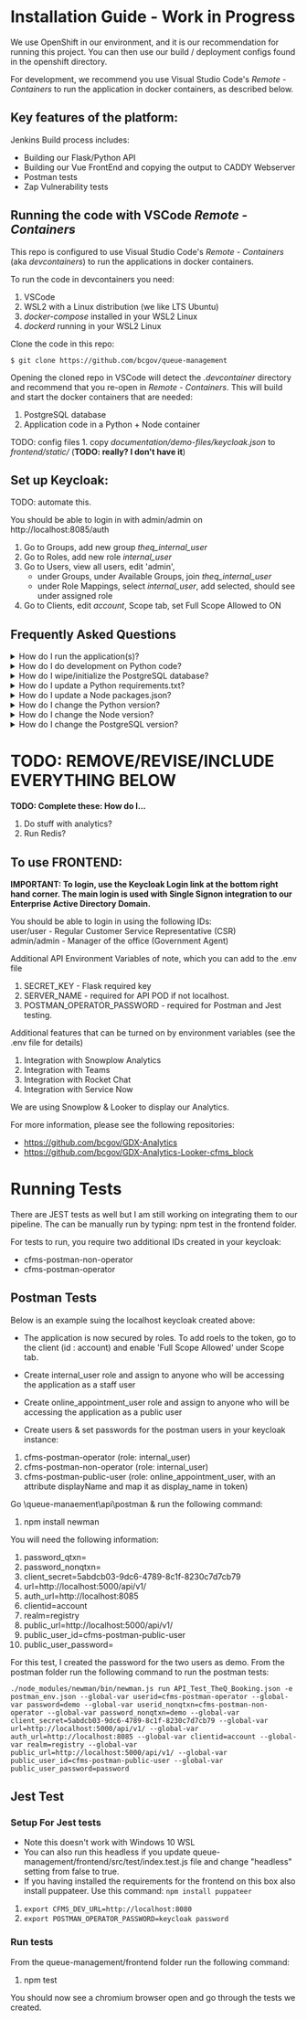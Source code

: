 # Installation Guide - Work in Progress

We use OpenShift in our environment, and it is our recommendation for running this project. You can then use our build / deployment configs found in the openshift directory.

For development, we recommend you use Visual Studio Code's *Remote - Containers* to run the application in docker containers, as described below.

## Key features of the platform:

Jenkins Build process includes:

- Building our Flask/Python API
- Building our Vue FrontEnd and copying the output to CADDY Webserver
- Postman tests
- Zap Vulnerability tests

## Running the code with VSCode *Remote - Containers*

This repo is configured to use Visual Studio Code's *Remote - Containers* (aka *devcontainers*) to run the applications in docker containers.

To run the code in devcontainers you need:
1. VSCode
1. WSL2 with a Linux distribution (we like LTS Ubuntu)
1. *docker-compose* installed in your WSL2 Linux
1. *dockerd* running in your WSL2 Linux

Clone the code in this repo:

```
$ git clone https://github.com/bcgov/queue-management
```

Opening the cloned repo in VSCode will detect the *.devcontainer* directory and recommend that you re-open in *Remote - Containers*. This will build and start the docker containers that are needed:

1. PostgreSQL database
2. Application code in a Python + Node container

TODO: config files
    1. copy *documentation/demo-files/keycloak.json* to *frontend/static/* (**TODO: really? I don't have it**)

## Set up Keycloak:

TODO: automate this.

You should be able to login in with admin/admin on http://localhost:8085/auth
1. Go to Groups, add new group *theq_internal_user*
1. Go to Roles, add new role *internal_user*
1. Go to Users, view all users, edit 'admin', 
    - under Groups, under Available Groups, join *theq_internal_user*
    - under Role Mappings, select *internal_user*, add selected, should see under assigned role
1. Go to Clients, edit *account*, Scope tab, set Full Scope Allowed to ON

## Frequently Asked Questions

<details>
<summary>How do I run the application(s)?</summary>

The *.vscode/launch.json* file in the repo contains launchers for:

1. **appointment_frontend**: the Vue.js code in *appointment_frontend*
1. **queue_management_api**: the Python code in *api*
1. **queue_management_frontend**: the Vue.js code in *frontend*
1. **Queue Management**: starts both *queue_management_api* and *queue_management_frontend*

Select the item you want from the dropdown list and hit F5. You can run multiple items at one time. The *PORTS* tab of the *Panel* will list the ports that are being used.

Note: starting Vue.js applications takes a long time for the webpack. When run on the commmand line there is a progress indicator, but this does not appear when using the launcher. Watching the `top` command and waiting for node processes to drop their CPU usage is one way of telling when the application is ready. Ideally we'll find a way to display the progress indicator, or perhaps there is a better way to start the Vue.js processes during development.

</details>

<details>
<summary>How do I do development on Python code?</summary>

The *.vscode/launch.json* file in the repo contains launchers for the API. Select the API you want from the drop-down list and then hit F5 to run it in *gunicorn*. Once the code is running, whenever you save a file *gunicorn* will automatically reload itself with the changes. You can set breakpoints in the code and then test with a browser, newman, or postman.

</details>

<details>
<summary>How do I wipe/initialize the PostgreSQL database?</summary>

To run the application your database needs to have tables created and a small amount of default data set up. The *api/manage.py* script is used to manipulate the database.

Rebuilding the container should set up the table. However, if your database contains no tables, create them with:

```
workspace$ (cd api; env/bin/python manage.py db upgrade)
```

If your database either:

1. contains tables but no default data, or
1. contains tables and data, but you want to re-initialize with default data:

```
workspace$ (cd api; env/bin/python manage.py bootstrap)
```

If you really want to wipe and rebuild your database:

1. Either switch out of devcontainers or shut down VSCode
1. In docker remove both the database container and its volume
1. Restart VSCode in devcontainer mode

</details>

<details>
<summary>How do I update a Python requirements.txt?</summary>

The best way to update Python requirements is to:

1. Update the *requirements.txt* file
1. Run *pip install -r requirements.txt*
1. Run the tests and ensure success

To rebuild the container with the new requirements, click the green section of the *Status Bar* and select *Rebuild Container*.

</details>

<details>
<summary>How do I update a Node packages.json?</summary>

The best way to update Node packages is to:

1. Update the *packages.json* file
1. Run *npm install*
1. Run the tests and ensure success

To rebuild the container with the new packages, click the green section of the *Status Bar* and select *Rebuild Container*.

</details>

<details>
<summary>How do I change the Python version?</summary>

The development environment should be as close as possible to production, including the patch release version of Python. The production version of Python is defined by the Red Hat UBI in our buildconfigs. We should match versions in the devcontainers, even though setting it up is tedious and not straightforward.

1. In a live container get the production version to target with *python --version*
1. Look at https://mcr.microsoft.com/v2/vscode/devcontainers/python/tags/list and take a guess as an image that will match
1. Update the *VARIANT* in *.devcontainer/docker-compose.yml* and rebuild the container
1. Check the Python version, and start over at step 2 until you have the most recent image matching the target version

</details>

<details>
<summary>How do I change the Node version?</summary>

The development environment should be as close as possible to production, including the version of Node. The production version of Node is defined by the Red Hat UBI in our buildconfigs.

1. In a live container get the production version to target with *node --version* 
1. Update the *NODE_VERSION* in *.devcontainer/docker-compose.yml* and rebuild the container

</details>

<details>
<summary>How do I change the PostgreSQL version?</summary>

The development environment should be as close as possible to production, including the version of PostgreSQL. The version of PostgreSQL is defined as a Docker Hub identifier in *.devcontainer/docker-compose.yml* in the *services.db.image* value.

It's probably a good idea to delete your database volume when changing the version. Upgrades *may* work, downgrades will probably fail.

1. Update *.devcontainer/docker-compose.yml* with the PostgreSQL version that you want
1. Click the green section of the *Status Bar* and select *Reopen Folder in WSL*
1. In the Docker extension remove the container and then the volume
1. Click the green section of the *Status Bar* and select *Reopen in Container*

</details>


# TODO: REMOVE/REVISE/INCLUDE EVERYTHING BELOW

**TODO: Complete these: How do I...**

1. Do stuff with analytics?
1. Run Redis?

## To use FRONTEND:

**IMPORTANT: To login, use the Keycloak Login link at the bottom right hand corner. The main login is used with Single Signon integration to our Enterprise Active Directory Domain.**

You should be able to login in using the following IDs:  
user/user - Regular Customer Service Representative (CSR)  
admin/admin - Manager of the office (Government Agent)

Additional API Environment Variables of note, which you can add to the .env file

1. SECRET_KEY - Flask required key
1. SERVER_NAME - required for API POD if not localhost.
1. POSTMAN_OPERATOR_PASSWORD - required for Postman and Jest testing.

Additional features that can be turned on by environment variables (see the .env file for details)

1. Integration with Snowplow Analytics
1. Integration with Teams
1. Integration with Rocket Chat
1. Integration with Service Now

We are using Snowplow & Looker to display our Analytics.

For more information, please see the following repositories:

- https://github.com/bcgov/GDX-Analytics
- https://github.com/bcgov/GDX-Analytics-Looker-cfms_block

# Running Tests

There are JEST tests as well but I am still working on integrating them to our pipeline. The can be manually run by typing: npm test in the frontend folder.

For tests to run, you require two additional IDs created in your keycloak:

- cfms-postman-non-operator
- cfms-postman-operator

## Postman Tests

Below is an example suing the localhost keycloak created above:

- The application is now secured by roles. To add roels to the token, go to the client (id : account) and enable 'Full Scope Allowed' under Scope tab.
- Create internal_user role and assign to anyone who will be accessing the application as a staff user
- Create online_appointment_user role and assign to anyone who will be accessing the application as a public user

- Create users & set passwords for the postman users in your keycloak instance:

1. cfms-postman-operator (role: internal_user)
1. cfms-postman-non-operator (role: internal_user)
2. cfms-postman-public-user (role: online_appointment_user, with an attribute displayName and map it as display_name in token)

Go \queue-manaement\api\postman & run the following command:

1. npm install newman

You will need the following information:

1. password_qtxn=<cfms-postman-operator userid password>
1. password_nonqtxn=<cfms-postman-non-operator userid password>
1. client_secret=5abdcb03-9dc6-4789-8c1f-8230c7d7cb79
1. url=http://localhost:5000/api/v1/
1. auth_url=http://localhost:8085
1. clientid=account
1. realm=registry
1. public_url=http://localhost:5000/api/v1/
1. public_user_id=cfms-postman-public-user
1. public_user_password=<cfms-postman-public-user userid password>

For this test, I created the password for the two users as demo. From the postman folder run the following command to run the postman tests:

`./node_modules/newman/bin/newman.js run API_Test_TheQ_Booking.json -e postman_env.json --global-var userid=cfms-postman-operator --global-var password=demo --global-var userid_nonqtxn=cfms-postman-non-operator --global-var password_nonqtxn=demo --global-var client_secret=5abdcb03-9dc6-4789-8c1f-8230c7d7cb79 --global-var url=http://localhost:5000/api/v1/ --global-var auth_url=http://localhost:8085 --global-var clientid=account --global-var realm=registry --global-var public_url=http://localhost:5000/api/v1/ --global-var public_user_id=cfms-postman-public-user --global-var public_user_password=password
`

## Jest Test

### Setup For Jest tests

- Note this doesn't work with Windows 10 WSL
- You can also run this headless if you update queue-management/frontend/src/test/index.test.js file and change "headless" setting from false to true.
- If you having installed the requirements for the frontend on this box also install puppateer. Use this command: `npm install puppateer`

1. `export CFMS_DEV_URL=http://localhost:8080`
1. `export POSTMAN_OPERATOR_PASSWORD=keycloak password`

### Run tests

From the queue-management/frontend folder run the following command:

1. npm test

You should now see a chromium browser open and go through the tests we created.